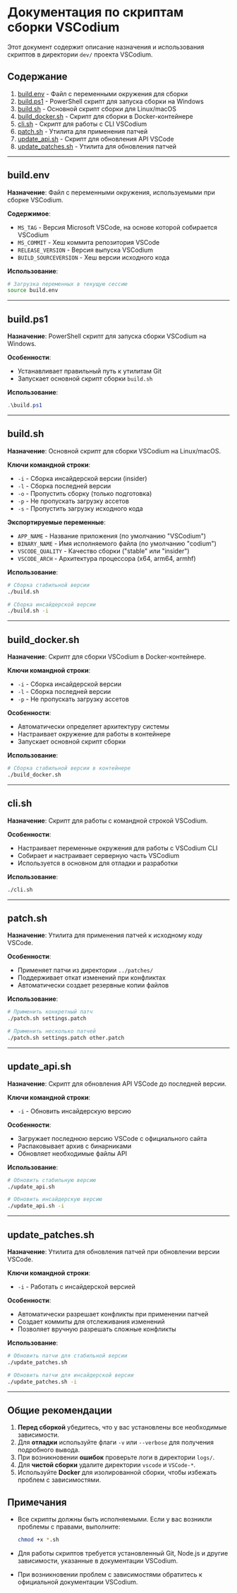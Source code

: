 # Документация по скриптам сборки VSCodium

Этот документ содержит описание назначения и использования скриптов в директории `dev/` проекта VSCodium.

## Содержание
1. [build.env](#buildenv) - Файл с переменными окружения для сборки
2. [build.ps1](#buildps1) - PowerShell скрипт для запуска сборки на Windows
3. [build.sh](#buildsh) - Основной скрипт сборки для Linux/macOS
4. [build_docker.sh](#build_dockersh) - Скрипт для сборки в Docker-контейнере
5. [cli.sh](#clish) - Скрипт для работы с CLI VSCodium
6. [patch.sh](#patchsh) - Утилита для применения патчей
7. [update_api.sh](#update_apish) - Скрипт для обновления API VSCode
8. [update_patches.sh](#update_patchessh) - Утилита для обновления патчей

---

## build.env

**Назначение**: Файл с переменными окружения, используемыми при сборке VSCodium.

**Содержимое**:
- `MS_TAG` - Версия Microsoft VSCode, на основе которой собирается VSCodium
- `MS_COMMIT` - Хеш коммита репозитория VSCode
- `RELEASE_VERSION` - Версия выпуска VSCodium
- `BUILD_SOURCEVERSION` - Хеш версии исходного кода

**Использование**:
```bash
# Загрузка переменных в текущую сессию
source build.env
```

---

## build.ps1

**Назначение**: PowerShell скрипт для запуска сборки VSCodium на Windows.

**Особенности**:
- Устанавливает правильный путь к утилитам Git
- Запускает основной скрипт сборки `build.sh`

**Использование**:
```powershell
.\build.ps1
```

---

## build.sh

**Назначение**: Основной скрипт для сборки VSCodium на Linux/macOS.

**Ключи командной строки**:
- `-i` - Сборка инсайдерской версии (insider)
- `-l` - Сборка последней версии
- `-o` - Пропустить сборку (только подготовка)
- `-p` - Не пропускать загрузку ассетов
- `-s` - Пропустить загрузку исходного кода

**Экспортируемые переменные**:
- `APP_NAME` - Название приложения (по умолчанию "VSCodium")
- `BINARY_NAME` - Имя исполняемого файла (по умолчанию "codium")
- `VSCODE_QUALITY` - Качество сборки ("stable" или "insider")
- `VSCODE_ARCH` - Архитектура процессора (x64, arm64, armhf)

**Использование**:
```bash
# Сборка стабильной версии
./build.sh

# Сборка инсайдерской версии
./build.sh -i
```

---

## build_docker.sh

**Назначение**: Скрипт для сборки VSCodium в Docker-контейнере.

**Ключи командной строки**:
- `-i` - Сборка инсайдерской версии
- `-l` - Сборка последней версии
- `-p` - Не пропускать загрузку ассетов

**Особенности**:
- Автоматически определяет архитектуру системы
- Настраивает окружение для работы в контейнере
- Запускает основной скрипт сборки

**Использование**:
```bash
# Сборка стабильной версии в контейнере
./build_docker.sh
```

---

## cli.sh

**Назначение**: Скрипт для работы с командной строкой VSCodium.

**Особенности**:
- Настраивает переменные окружения для работы с VSCodium CLI
- Собирает и настраивает серверную часть VSCodium
- Используется в основном для отладки и разработки

**Использование**:
```bash
./cli.sh
```

---

## patch.sh

**Назначение**: Утилита для применения патчей к исходному коду VSCode.

**Особенности**:
- Применяет патчи из директории `../patches/`
- Поддерживает откат изменений при конфликтах
- Автоматически создает резервные копии файлов

**Использование**:
```bash
# Применить конкретный патч
./patch.sh settings.patch

# Применить несколько патчей
./patch.sh settings.patch other.patch
```

---

## update_api.sh

**Назначение**: Скрипт для обновления API VSCode до последней версии.

**Ключи командной строки**:
- `-i` - Обновить инсайдерскую версию

**Особенности**:
- Загружает последнюю версию VSCode с официального сайта
- Распаковывает архив с бинарниками
- Обновляет необходимые файлы API

**Использование**:
```bash
# Обновить стабильную версию
./update_api.sh

# Обновить инсайдерскую версию
./update_api.sh -i
```

---

## update_patches.sh

**Назначение**: Утилита для обновления патчей при обновлении версии VSCode.

**Ключи командной строки**:
- `-i` - Работать с инсайдерской версией

**Особенности**:
- Автоматически разрешает конфликты при применении патчей
- Создает коммиты для отслеживания изменений
- Позволяет вручную разрешать сложные конфликты

**Использование**:
```bash
# Обновить патчи для стабильной версии
./update_patches.sh

# Обновить патчи для инсайдерской версии
./update_patches.sh -i
```

---

## Общие рекомендации

1. **Перед сборкой** убедитесь, что у вас установлены все необходимые зависимости.
2. Для **отладки** используйте флаги `-v` или `--verbose` для получения подробного вывода.
3. При возникновении **ошибок** проверьте логи в директории `logs/`.
4. Для **чистой сборки** удалите директории `vscode` и `VSCode-*`.
5. Используйте **Docker** для изолированной сборки, чтобы избежать проблем с зависимостями.

## Примечания

- Все скрипты должны быть исполняемыми. Если у вас возникли проблемы с правами, выполните:
  ```bash
  chmod +x *.sh
  ```

- Для работы скриптов требуется установленный Git, Node.js и другие зависимости, указанные в документации VSCodium.

- При возникновении проблем с зависимостями обратитесь к официальной документации VSCodium.
